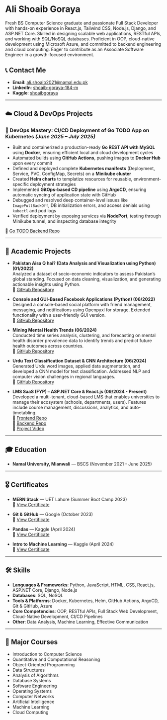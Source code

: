 # Ali Shoaib Goraya

Fresh BS Computer Science graduate and passionate Full Stack Developer with hands-on experience in React.js, Tailwind CSS, Node.js, Django, and ASP.NET Core. Skilled in designing scalable web applications, RESTful APIs, and working with SQL/NoSQL databases. Proficient in OOP, cloud-native development using Microsoft Azure, and committed to backend engineering and cloud computing. Eager to contribute as an Associate Software Engineer in a growth-focused environment.

## 📞 Contact Me

- **Email**: [ali.shoaib2021@namal.edu.pk](mailto:ali.shoaib2021@namal.edu.pk)
- **LinkedIn**: [shoaib-goraya-184-m](https://www.linkedin.com/in/shoaib-goraya-184-m)
- **Kaggle**: [shoaibgoraya](https://www.kaggle.com/shoaibgoraya)

---

## ☁️ Cloud & DevOps Projects

### 🚀 DevOps Mastery: CI/CD Deployment of Go TODO App on Kubernetes *(June 2025 – July 2025)*  
- Built and containerized a production-ready **Go REST API with MySQL** using **Docker**, ensuring efficient local and cloud development cycles  
- Automated builds using **GitHub Actions**, pushing images to **Docker Hub** upon every commit  
- Defined and deployed complete **Kubernetes manifests** (Deployment, Service, PVC, ConfigMap, Secrets) on a **Minikube cluster**  
- Created **Helm charts** to templatize resources for reusable, environment-specific deployment strategies  
- Implemented **GitOps-based CD pipeline** using **ArgoCD**, ensuring automatic syncing of application state with GitHub  
- Debugged and resolved deep container-level issues like `ImagePullBackOff`, DB initialization errors, and access denials using `kubectl` and pod logs  
- Verified deployment by exposing services via **NodePort**, testing through Minikube tunnel, and inspecting database integrity  

🔗 [Go TODO Backend Repo](https://github.com/ali-shoaib-goraya/go-todo-devops)

---

## 💼 Academic Projects

- **Pakistan Aisa Q hai? (Data Analysis and Visualization using Python) (01/2022)**  
  Analyzed a dataset of socio-economic indicators to assess Pakistan’s global standing. Focused on data cleaning, visualization, and generating actionable insights using Python.  
  🔗 [GitHub Repository](https://github.com/ali-shoaib-goraya/Data-Science-Project)

- **Console and GUI-Based Facebook Applications (Python) (06/2022)**  
  Designed a console-based social platform with friend management, messaging, and notifications using Openpyxl for storage. Extended functionality with a user-friendly GUI version.  
  🔗 [GitHub Repository](https://github.com/ali-shoaib-goraya/OOP_Project_2_GUI_based_Facebook)

- **Mining Mental Health Trends (06/2024)**  
  Conducted time series analysis, clustering, and forecasting on mental health disorder prevalence data to identify trends and predict future health outcomes across countries.  
  🔗 [GitHub Repository](https://github.com/ali-shoaib-goraya/Mining-Mental-Health-Trends-A-Multi-Method-Analysis-of-Prevalence-Data-)

- **Urdu Text Classification Dataset & CNN Architecture (06/2024)**  
  Generated Urdu word images, applied data augmentation, and developed a CNN model for text classification. Addressed NLP and computer vision challenges in regional languages.  
  🔗 [GitHub Repository](https://github.com/ali-shoaib-goraya/Data-generation-and-architecture-design-for-the-classification-of-Urdu-text)

- **LMS SaaS (FYP) – ASP.NET Core & React.js (09/2024 - Present)**  
  Developed a multi-tenant, cloud-based LMS that enables universities to manage their ecosystem (schools, departments, users). Features include course management, discussions, analytics, and auto-timetabling.  
  🔗 [Frontend Repo](https://github.com/ali-shoaib-goraya/LMS_Frontend)  
  🔗 [Backend Repo](https://github.com/ali-shoaib-goraya/LMS_Backend)  
  🔗 [Project Video](https://youtu.be/iNSvIdEwFKw)

---

## 🎓 Education

- **Namal University, Mianwali** — BSCS (November 2021 - June 2025)

---

## 🎖️ Certificates

- **MERN Stack** — UET Lahore (Summer Boot Camp 2023)  
  🔗 [View Certificate](https://drive.google.com/file/d/1oFKchocUfQMhGTaWUhNw47DUmgdDJpUN/view)

- **Git & GitHub** — Google (October 2023)  
  🔗 [View Certificate](https://www.coursera.org/account/accomplishments/certificate/JN4YSFH3FXFV)

- **Pandas** — Kaggle (April 2024)  
  🔗 [View Certificate](https://www.kaggle.com/learn/certification/shoaibgoraya/pandas)

- **Intro to Machine Learning** — Kaggle (April 2024)  
  🔗 [View Certificate](https://www.kaggle.com/learn/certification/shoaibgoraya/intro-to-machine-learning)

---

## 🛠️ Skills

- **Languages & Frameworks**: Python, JavaScript, HTML, CSS, React.js, ASP.NET Core, Django, Node.js  
- **Databases**: SQL, NoSQL  
- **Tools & Platforms**: Docker, Kubernetes, Helm, GitHub Actions, ArgoCD, Git & GitHub, Azure  
- **Core Competencies**: OOP, RESTful APIs, Full Stack Web Development, Cloud-Native Development, CI/CD Pipelines  
- **Other**: Data Analysis, Machine Learning, Effective Communication

---

## 🧠 Major Courses

- Introduction to Computer Science  
- Quantitative and Computational Reasoning  
- Object-Oriented Programming  
- Data Structures  
- Analysis of Algorithms  
- Database Systems  
- Software Engineering  
- Operating Systems  
- Computer Networks  
- Artificial Intelligence  
- Machine Learning  
- Cloud Computing
